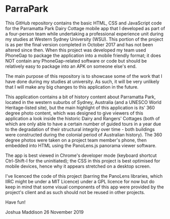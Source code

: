 # ParraPark
This GitHub repository contains the basic HTML, CSS and JavaScript code for the Parramatta Park Dairy Cottage mobile app that I developed as part of a four-person team while undertaking a professional experience unit during my studies at Western Sydney University (WSU). This portion of the project is as per the final version completed in October 2017 and has not been altered since then. When this project was developed my team used PhoneGap to package the application into a mobile friendly format; it does NOT contain any PhoneGap-related software or code but should be relatively easy to package into an APK on someone else's end.

The main purpose of this repository is to showcase some of the work that I have done during my studies at university. As such, it will be very unlikely that I will make any big changes to this application in the future.

This application contains a bit of history content about Parramatta Park, located in the western suburbs of Sydney, Australia (and a UNESCO World Heritage-listed site), but the main highlight of this application is its' 360 degree photo content, which was designed to give viewers of this application a look inside the historic Dairy and Rangers' Cottages (both of which are only able to have a certain number of guided tours in a year due to the degradation of their structural integrity over time - both buildings were constructed during the colonial period of Australian history). The 360 degree photos were taken on a project team member's phone, then embedded into HTML using the PanoLens.js panorama viewer software.

The app is best viewed in Chrome's developer mode (keyboard shortcut Ctrl-Shift-I for the uninitiated); the CSS in this project is best optimised for mobile devices, hence why it appears stretched on a desktop screen.

I've licenced the code of this project (barring the PanoLens libraries, which IIRC might be under a MIT Licence) under a GPL licence for now but do keep in mind that some visual components of this app were provided by the project's client and as such should not be reused in other projects.

Have fun!

Joshua Maddison
26 November 2019
